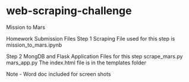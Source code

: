 # web-scraping-challenge
Mission to Mars

Homework Submission Files
Step 1 Scraping
File used for this step is mission_to_mars.ipynb

Step 2 MongDB and Flask Application
Files for this step
scrape_mars.py
mars_app.py
The index.html file is in the templates folder

Note - Word doc included for screen shots



